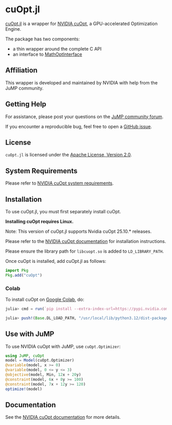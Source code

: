 # cuOpt.jl

[cuOpt.jl](https://github.com/jump-dev/cuOpt.jl) is a wrapper for [NVIDIA cuOpt](https://github.com/NVIDIA/cuOpt),
a GPU-accelerated Optimization Engine.

The package has two components:

 - a thin wrapper around the complete C API
 - an interface to [MathOptInterface](https://github.com/jump-dev/MathOptInterface.jl)

## Affiliation

This wrapper is developed and maintained by NVIDIA with help from the JuMP community.

## Getting Help

For assistance, please post your questions on the [JuMP community forum](https://jump.dev/forum).

If you encounter a reproducible bug, feel free to open a [GitHub issue](https://github.com/jump-dev/cuOpt.jl/issues).

## License

`cuOpt.jl` is licensed under the [Apache License, Version 2.0](https://github.com/jump-dev/cuOpt.jl/blob/master/LICENSE).

## System Requirements

Please refer to [NVIDIA cuOpt system requirements](https://docs.nvidia.com/cuopt/user-guide/latest/system-requirements.html).

## Installation

To use cuOpt.jl, you must first separately install cuOpt.

**Installing cuOpt requires Linux.**

Note: This version of cuOpt.jl supports Nvidia cuOpt 25.10.* releases.

Please refer to the [NVIDIA cuOpt documentation](https://docs.nvidia.com/cuopt/user-guide/latest/cuopt-c/quick-start.html#installation) for installation instructions.

Please ensure the library path for `libcuopt.so` is added to `LD_LIBRARY_PATH`.

Once cuOpt is installed, add cuOpt.jl as follows:
```julia
import Pkg
Pkg.add("cuOpt")
```

### Colab

To install cuOpt on [Google Colab](https://colab.research.google.com), do:
```julia
julia> cmd = run(`pip install --extra-index-url=https://pypi.nvidia.com libcuopt-cu12==25.8.\* nvidia-cuda-runtime-cu12==12.8.\*`);

julia> push!(Base.DL_LOAD_PATH, "/usr/local/lib/python3.12/dist-packages/libcuopt/lib64")
```

## Use with JuMP

To use NVIDIA cuOpt with JuMP, use `cuOpt.Optimizer`:

```julia
using JuMP, cuOpt
model = Model(cuOpt.Optimizer)
@variable(model, x >= 0)
@variable(model, 0 <= y <= 3)
@objective(model, Min, 12x + 20y)
@constraint(model, 6x + 8y >= 100)
@constraint(model, 7x + 12y >= 120)
optimize!(model)
```

## Documentation

See the [NVIDIA cuOpt documentation](https://docs.nvidia.com/cuopt/user-guide/latest/)
for more details.

